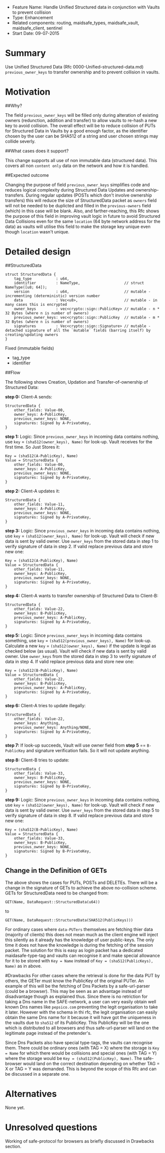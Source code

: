 - Feature Name: Handle Unified Structured data in conjunction with Vaults to prevent collision
- Type: Enhancement
- Related components: routing, maidsafe_types, maidsafe_vault, maidsafe_client, sentinel
- Start Date: 09-07-2015

# Summary

Use Unified Structured Data (Rfc 0000-Unified-structured-data.md) `previous_owner_keys` to transfer ownership and to prevent collision in vaults.

# Motivation

##Why?

The field `previous_owner_keys` will be filled only during alteration of existing owners (redunction, addition and transfer) to allow vaults to re-hash a new key to avoid collision. The overall effect will be to reduce collision of PUTs for Structured Data in Vaults by a good enough factor, as the identifier chosen by the user can be SHA512 of a string and user chosen strings may collide severly.

##What cases does it support?

This change supports all use of non immutable data (structured data). This covers all non `content only` data on the network and how it is handled.

##Expected outcome

Changing the purpose of field `previous_owner_keys` simplifies code and reduces logical complexity during Structured Data Updates and ownership-transfers. During regular updates (POSTs which don't involve ownership transfers) this will reduce the size of StructuredData packet as `owners` field will not be needed to be duplicted and filled in the `previous-owners` field (which) in this case will be blank. Also, and farther-reaching, this Rfc shows the purpose of this field in improving vault logic in future to avoid Structured Data Collisions even for the same `location` (64 byte network address for the data) as vaults will utilise this field to make the storage key unique even though `location` wasn't unique.

# Detailed design

##StructuredData

```
struct StructuredData {
    tag_type           : u64,
    identifier         : NameType,                    // struct NameType([u8; 64]);
    version            : u64,                         // mutable - incrementing (deterministic) version number
    data               : Vec<u8>,                     // mutable - in many cases this is encrypted
    owner_keys         : vec<crypto::sign::PublicKey> // mutable - n * 32 Bytes (where n is number of owners)
    previous_owner_keys: vec<crypto::sign::PublicKey  // mutable - m * 32 Bytes (where n is number of owners)
    signatures         : Vec<crypto::sign::Signature> // mutable - detached signature of all the `mutable` fields (barring itself) by creating/updating owners
}
```

Fixed (immutable fields)
- tag_type
- identifier

##Flow

The following shows Creation, Updation and Transfer-of-ownership of Structured Data:

**step 0:**
Client-A sends:
```
StructuredData {
    other_fields: Value-00,
    owner_keys: A-PublicKey,
    previous_owner_keys: NONE,
    signatures: Signed by A-PrivateKey,
}
```
 
**step 1:**
Logic: Since `previous_owner_keys` in incoming data contains nothing, use `key` = `(sha512(owner_keys), Name)` for look-up.
Vault receives for the first time. So Just Stores it:
```
Key = (sha512(A-PublicKey), Name)
Value = StructuredData {
    other_fields: Value-00,
    owner_keys: A-PublicKey,
    previous_owner_keys: NONE,
    signatures: Signed by A-PrivateKey,
}
```
 
**step 2:**
Client-A updates it:
```
StructuredData {
    other_fields: Value-11,
    owner_keys: A-PublicKey,
    previous_owner_keys: NONE,
    signatures: Signed by A-PrivateKey,
}
```
 
**step 3:**
Logic: Since `previous_owner_keys` in incoming data contains nothing, use `key` = `(sha512(owner_keys), Name)` for look-up.
Vault will check if new data is sent by valid owner. Use `owner_keys` from the stored data in step 1 to verify signature of data in step 2. If valid replace previous data and store new one:
```
Key = (sha512(A-PublicKey), Name)
Value = StructuredData {
    other_fields: Value-11,
    owner_keys: A-PublicKey,
    previous_owner_keys: NONE,
    signatures: Signed by A-PrivateKey,
}
```
 
**step 4:**
Client-A wants to transfer ownership of Structured Data to Client-B:
```
StructuredData {
    other_fields: Value-22,
    owner_keys: B-PublicKey,
    previous_owner_keys: A-PublicKey,
    signatures: Signed by A-PrivateKey,
}
```
 
**step 5:**
Logic: Since `previous_owner_keys` in incoming data contains something, use `key` = `(sha512(previous_owner_keys), Name)` for look-up. Calculate a new `key` = `(sha512(owner_keys), Name)` if the update is legal as checked below (as usual).
Vault will check if new data is sent by valid owner. Use `owner_keys` from the stored data in step 3 to verify signature of data in step 4. If valid replace previous data and store new one:
```
Key = (sha512(B-PublicKey), Name)
Value = StructuredData {
    other_fields: Value-22,
    owner_keys: B-PublicKey,
    previous_owner_keys: A-PublicKey,
    signatures: Signed by A-PrivateKey,
}
```
 
**step 6:**
Client-A tries to update illegally:
```
StructuredData {
    other_fields: Value-22,
    owner_keys: Anything,
    previous_owner_keys: Anything/NONE,
    signatures: Signed by A-PrivateKey,
}
```
 
**step 7:**
If look-up succeeds, Vault will use owner field from **step 5** == `B-PublicKey` and signature verification fails. So it will not update anything.
 
**step 8:**
Client-B tries to update:
```
StructuredData {
    other_fields: Value-33,
    owner_keys: B-PublicKey,
    previous_owner_keys: NONE,
    signatures: Signed by B-PrivateKey,
}
```
 
**step 9:**
Logic: Since `previous_owner_keys` in incoming data contains nothing, use `key` = `(sha512(owner_keys), Name)` for look-up.
Vault will check if new data is sent by valid owner. Use `owner_keys` from the stored data in step 5 to verify signature of data in step 8. If valid replace previous data and store new one:
```
Key = (sha512(B-PublicKey), Name)
Value = StructuredData {
    other_fields: Value-33,
    owner_keys: B-PublicKey,
    previous_owner_keys: NONE,
    signatures: Signed by B-PrivateKey,
}
```
## Change in the Definition of GETs
The above shows the cases for PUTs, POSTs and DELETEs. There will be a change in the signature of GETs to achieve the above no-collision scheme. GETs for StructuredData need to be changed from:
```
GET(Name, DataRequest::StructuredData(u64))
```
to
```
GET(Name, DataRequest::StructuredData(SHA512(PublicKeys)))
```
For ordinary cases where `data-PUTers` themselves are fetching thier data (majority of clients) this does not mean much as the client engine will inject this silently as it already has the knowledge of user public-keys. The only time it does not have the knowledge is during the fetching of the session packet. The solution for this is easy as login packet has a dedicated maidasafe-type-tag and vaults can recognise it and make special allowance for it to be stored with `Key = Name` instead of `Key = (sha512(PublicKeys), Name)` as in above.

#Drawbacks
For other cases where the retrieval is done for the data PUT by others, the GETer must know the PublicKey of the original PUTer. An example of this will be the fetching of Dns Packets by a safe-url-parser (could be a browser). This may be seen as an advantage instead of disadvantage though as explained thus. Since there is no retriction for taking a Dns name in the SAFE-network, a user can very easily obtain well known Dns names like `pepsico.com` preventing the legit organisation to take it later. However with the schema in thi rfc, the legit organisation can easily obtain the same Dns name for it because it will have got the uniqueness in the vaults due to `sha512` of its PublicKey. This PublicKey will be the one which is distributed to all browsers and thus safe-url-parser will land on the legitimate page instead of the pretender's.

Since Dns Packets also have special type-tags, the vaults can recognise them. There could be ordinary ones (with TAG = X) where the storage is `Key = Name` for which there would be collisions and special ones (with TAG = Y) where the storage would be `Key = (sha512(PublicKey), Name)`. The safe-browser would land on the correct destination depending on whether TAG = X or TAG = Y was demanded. This is beyond the scope of this Rfc and can be discussed in a separate one.

# Alternatives
None yet.

# Unresolved questions
Working of safe-protocol for browsers as briefly discussed in Drawbacks section.
